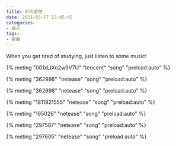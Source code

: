 ```yaml
---
title: 听听歌吧
date: 2021-03-17 13:45:45
categories:
- 娱乐
tags:
- 歌曲
---
```


When you get tired of studying, just listen to some music!

<!-- more -->

{% meting "001xLIXo2w9V7U" "tencent" "song" "preload:auto" %}



{% meting "362996" "netease" "song" "preload:auto" %}



{% meting "362998" "netease" "song" "preload:auto" %}



{% meting "1811921555" "netease" "song" "preload:auto" %}



{% meting "165026" "netease" "song" "preload:auto" %}



{% meting "297587" "netease" "song" "preload:auto" %}



{% meting "297605" "netease" "song" "preload:auto" %}
